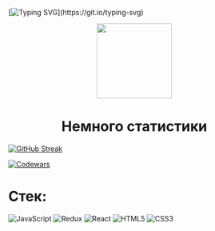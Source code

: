 
 
 [![Typing SVG](https://readme-typing-svg.herokuapp.com?width=500&lines=%D0%9F%D1%80%D0%B8%D0%B2%D0%B5%D1%82!+%D0%AF+%D0%BD%D0%B0%D1%87%D0%B8%D0%BD%D0%B0%D1%8E%D1%89%D0%B8%D0%B9+front-end+%D1%80%D0%B0%D0%B7%D1%80%D0%B0%D0%B1%D0%BE%D1%82%D1%87%D0%B8%D0%BA.)](https://git.io/typing-svg)
 <p align="center">
  <img align="center" src="https://c.tenor.com/kq-3WlvkAAAAAAAi/praise-the-sun-dark-souls.gif" height="150" />
  </p>
<h1 align="center"> Немного статистики </h1>


[![GitHub Streak](https://github-readme-streak-stats.herokuapp.com/?user=Voroglex)](https://git.io/streak-stats)
          
[![Codewars](https://www.codewars.com/users/username/badges/small)](https://www.codewars.com/users/Lovkost)

<h1> Стек: </h1>

![JavaScript](https://img.shields.io/badge/javascript-%23323330.svg?style=for-the-badge&logo=javascript&logoColor=%23F7DF1E)
![Redux](https://img.shields.io/badge/redux-%23593d88.svg?style=for-the-badge&logo=redux&logoColor=white)
![React](https://img.shields.io/badge/react-%2320232a.svg?style=for-the-badge&logo=react&logoColor=%2361DAFB)
![HTML5](https://img.shields.io/badge/html5-%23E34F26.svg?style=for-the-badge&logo=html5&logoColor=white)
![CSS3](https://img.shields.io/badge/css3-%231572B6.svg?style=for-the-badge&logo=css3&logoColor=white)
